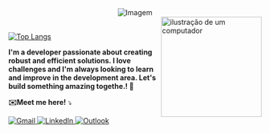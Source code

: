 <div align="center">
  <img src="https://github.com/user-attachments/assets/a66ac4af-ce07-438b-999e-ea5b364d3d55" 
       alt="Imagem" 
       style="max-width: 60%; height: auto; ">
</div>

<img src="https://github.com/user-attachments/assets/76acb745-9788-42a9-b026-d12c2af4bba4" alt="ilustração de um computador" min-width="400px" max-width="400px" width="200px" align="right">

<br>

[![Top Langs](https://github-readme-stats.vercel.app/api/top-langs/?username=mariinetic&layout=donut&theme=dark)](https://github.com/anuraghazra/github-readme-stats)
<p align="left"> 
 
  **I'm a developer passionate about creating robust and efficient solutions. I love challenges and I'm always looking to learn and improve in the development area. Let's build something amazing togethe.! 🩷**


</p>


<p align="left">

</p>

<p align="left">

<p align="left">
 
 **✉️Meet me here!** ⤵
</p>

<p align="left">
  <a href="mailto:marianaoliveiry18@gmail.com" title="Gmail">
    <img src="https://img.shields.io/badge/-Gmail-FF69B4?style=flat-square&labelColor=FF69B4&logo=gmail&logoColor=white&link=mailto:marianaoliveiry18@gmail.com" alt="Gmail"/>
  </a>
  <a href="https://www.linkedin.com/in/oliveirasmari/" title="LinkedIn">
    <img src="https://img.shields.io/badge/-LinkedIn-FF69B4?style=flat-square&logo=linkedin&logoColor=white" alt="LinkedIn"/>
  </a>
  <a href="mailto:mariana.oliveira59@fatec.sp.gov.br" title="Outlook">
  <img src="https://img.shields.io/badge/-Outlook-FF69B4?style=flat-square&labelColor=FF69B4&logo=microsoft-outlook&logoColor=white&link=mailto:mariana.oliveira59@fatec.sp.gov.br" alt="Outlook"/>
   
</a>
 
</p>

